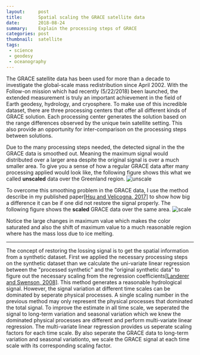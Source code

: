 ```yaml
---
layout:     post
title:      Spatial scaling the GRACE satellite data
date:       2018-08-24
summary:    Explain the processing steps of GRACE
categories: post
thumbnail:  satellite
tags:
 - science
 - geodesy
 - oceanography
---
```


The GRACE satellite data has been used for more than a decade to investigate the global-scale mass redistribution since April 2002.
With the Follow-on mission which had recently (5/22/2018) been launched, the extended measurement is truly an important achievement in the field of Earth geodesy, hydrology, and cryosphere.
To make use of this incredible dataset, there are three processing centers that offer all different kinds of GRACE solution.
Each processing center generates the solution based on the range differences observed by the unique twin satellite setting.
This also provide an opportunity for inter-comparison on the processing steps between solutions.

Due to the many processing steps needed, the detected signal in the the GRACE data is smoothed out. Meaning the maximum signal would distributed over a larger area despite the original signal is over a much smaller area. To give you a sense of how a regular GRACE data after many processing applied would look like, the following figure shows this what we called **unscaled** data over the Greenland region. 
![unscale](https://chiaweh2.github.io/figures/regress_gisnoscale.png)

To overcome this smoothing problem in the GRACE data, I use the method describe in my published paper[[Hsu and Velicogna, 2017]](https://agupubs.onlinelibrary.wiley.com/doi/abs/10.1002/2017GL074070) to show how big a difference it can be if one did not restore the signal properly. The following figure shows the **scaled** GRACE data over the same area.
![scale](https://chiaweh2.github.ios/figures/regress_gisscale.png)

Notice the large changes in maximum value which makes the color saturated and also the shift of maximum value to a much reasonable region where has the mass loss due to ice melting. 

---

The concept of restoring the lossing signal is to get the spatial information from a synthetic dataset. First we applied the necessary processing steps on the synthetic dataset than we calculate the uni-variate linear regression between the "processed synthetic" and the "original synthetic data" to figure out the necessary scaling from the regression coefficients[[Landerer and Swenson, 2008]](https://agupubs.onlinelibrary.wiley.com/doi/10.1029/2011WR011453). This method generates a reasonable hydrological signal. However, the signal variation at different time scales can be dominated by seperate physical processes. A single scaling number in the previous method may only represent the physical processes that dominated the total signal. To improve the estimate in all time scale, we seperated the signal to long-term variation and seasonal variation which we knew the dominated physical processes are different and perform multi-variate linear regression. The multi-variate linear regression provides us seperate scaling factors for each time scale. By also seperate the GRACE data to long-term variation and seasonal variationto, we scale the GRACE signal at each time scale with its corresponding scaling factor.  
